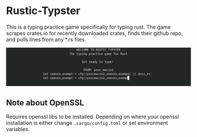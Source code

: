 # Rustic-Typster

This is a typing practice game specifically for typing rust. The game scrapes crates.io for recently downloaded crates, finds their github repo, and pulls lines from any *.rs files.

![Screenshot](screenshots/rustic_typster_screenshot.png)

## Note about OpenSSL

Requires openssl libs to be installed. Depending on where your openssl installation is either change `.cargo/config.toml` or set environment variables.
